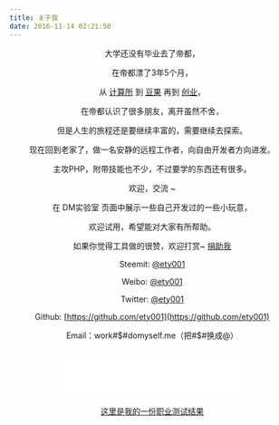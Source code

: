```yaml
---
title: 关于我
date: 2016-11-14 02:21:50
---
```


<center>
大学还没有毕业去了帝都，

在帝都漂了3年5个月，

从 [计算所](http://ams.ict.ac.cn/member-information/?id=62) 到 [豆果](http://www.douguo.com) 再到 [创业](https://github.com/TofuTech/tofutech.cc)，

在帝都认识了很多朋友，离开虽然不舍，

但是人生的旅程还是要继续丰富的，需要继续去探索。

现在回到老家了，做一名安静的远程工作者，向自由开发者方向进发。

主攻PHP，附带技能也不少，不过要学的东西还有很多。

欢迎，交流 ~

在 DM实验室 页面中展示一些自己开发过的一些小玩意，

欢迎试用，希望能对大家有所帮助。

如果你觉得工具做的很赞，欢迎打赏~ [捐助我](http://www.domyself.me/donate)

Steemit: [@ety001](https://steemit.com/@ety001)

Weibo: [@ety001](http://weibo.com/ety001)

Twitter: [@ety001](https://twitter.com/ety001)

Github: [https://github.com/ety001](https://github.com/ety001)

Email：work#$#domyself.me（把#$#换成@）

<!--<audio src="/upload/20150707/my_future_is_not_dream.mp3" autoplay="autoplay" loop="loop" controls="controls">
Your browser does not support the audio element.
</audio>-->

<iframe frameborder="no" border="0" marginwidth="0" marginheight="0" width=330 height=86 src="//music.163.com/outchain/player?type=2&id=418602671&auto=1&height=66"></iframe>

[这里是我的一份职业测试结果](/occupation-test)

</center>
